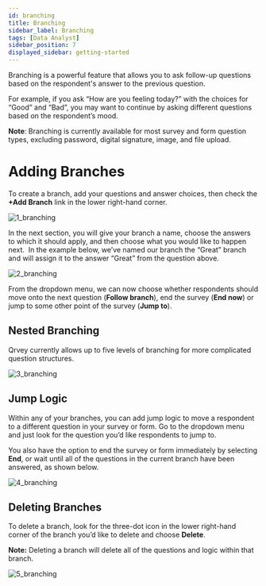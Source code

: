 ```yaml
---
id: branching
title: Branching
sidebar_label: Branching
tags: [Data Analyst]
sidebar_position: 7
displayed_sidebar: getting-started
---
```

<div style={{textAlign: "justify"}}>

Branching is a powerful feature that allows you to ask follow-up questions based on the respondent's answer to the previous question.

For example, if you ask “How are you feeling today?” with the choices for “Good” and “Bad”, you may want to continue by asking different questions based on the respondent’s mood. 

**Note**: Branching is currently available for most survey and form question types, excluding password, digital signature, image, and file upload. 

# Adding Branches
To create a branch, add your questions and answer choices, then check the **+Add Branch** link in the lower right-hand corner.

![1_branching](https://s3.amazonaws.com/cdn.qrvey.com/documentation_assets/ui-docs/web-forms/3.4.1.2_branching/1_branching.png#thumbnail)

In the next section, you will give your branch a name, choose the answers to which it should apply, and then choose what you would like to happen next.  In the example below, we’ve named our branch the “Great” branch and will assign it to the answer “Great” from the question above.

![2_branching](https://s3.amazonaws.com/cdn.qrvey.com/documentation_assets/ui-docs/web-forms/3.4.1.2_branching/2_branching.png#thumbnail)

From the dropdown menu, we can now choose whether respondents should move onto the next question (**Follow branch**), end the survey (**End now**) or jump to some other point of the survey (**Jump to**).

## Nested Branching
Qrvey currently allows up to five levels of branching for more complicated question structures. 

![3_branching](https://s3.amazonaws.com/cdn.qrvey.com/documentation_assets/ui-docs/web-forms/3.4.1.2_branching/3_branching.png#thumbnail-60)

## Jump Logic
Within any of your branches, you can add jump logic to move a respondent to a different question in your survey or form. Go to the dropdown menu and just look for the question you’d like respondents to jump to. 

You also have the option to end the survey or form immediately by selecting **End**, or wait until all of the questions in the current branch have been answered, as shown below.

![4_branching](https://s3.amazonaws.com/cdn.qrvey.com/documentation_assets/ui-docs/web-forms/3.4.1.2_branching/4_branching.png#thumbnail-60)

## Deleting Branches
To delete a branch, look for the three-dot icon in the lower right-hand corner of the branch you’d like to delete and choose **Delete**. 

**Note:** Deleting a branch will delete all of the questions and logic within that branch. 

![5_branching](https://s3.amazonaws.com/cdn.qrvey.com/documentation_assets/ui-docs/web-forms/3.4.1.2_branching/5_branching.png#thumbnail-40)


</div>